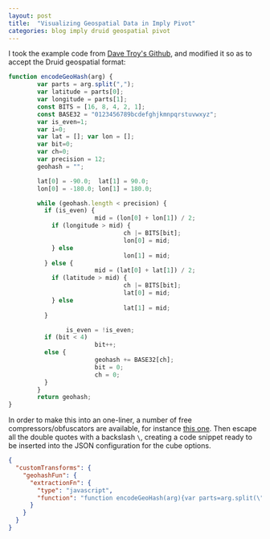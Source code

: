 ```yaml
---
layout: post
title:  "Visualizing Geospatial Data in Imply Pivot"
categories: blog imply druid geospatial pivot
---
```


I took the example code from [Dave Troy's Github](https://github.com/davetroy/geohash-js), and modified it so as to accept the Druid geospatial format:

```javascript
function encodeGeoHash(arg) {
        var parts = arg.split(",");
        var latitude = parts[0];
        var longitude = parts[1];
        const BITS = [16, 8, 4, 2, 1];
        const BASE32 = "0123456789bcdefghjkmnpqrstuvwxyz";
        var is_even=1;
        var i=0;
        var lat = []; var lon = [];
        var bit=0;
        var ch=0;
        var precision = 12;
        geohash = "";

        lat[0] = -90.0;  lat[1] = 90.0;
        lon[0] = -180.0; lon[1] = 180.0;

        while (geohash.length < precision) {
          if (is_even) {
                        mid = (lon[0] + lon[1]) / 2;
            if (longitude > mid) {
                                ch |= BITS[bit];
                                lon[0] = mid;
            } else
                                lon[1] = mid;
          } else {
                        mid = (lat[0] + lat[1]) / 2;
            if (latitude > mid) {
                                ch |= BITS[bit];
                                lat[0] = mid;
            } else
                                lat[1] = mid;
          }

                is_even = !is_even;
          if (bit < 4)
                        bit++;
          else {
                        geohash += BASE32[ch];
                        bit = 0;
                        ch = 0;
          }
        }
        return geohash;
}
```


In order to make this into an one-liner, a number of free compressors/obfuscators are available, for instance [this one](https://javascriptcompressor.com/). Then escape all the double quotes with a backslash `\`, creating a code snippet ready to be inserted into the JSON configuration for the cube options.

```json
{
  "customTransforms": {
    "geohashFun": {
      "extractionFn": {
        "type": "javascript",
        "function": "function encodeGeoHash(arg){var parts=arg.split(\",\");var latitude=parts[0];var longitude=parts[1];const BITS=[16,8,4,2,1];const BASE32=\"0123456789bcdefghjkmnpqrstuvwxyz\";var is_even=1;var i=0;var lat=[];var lon=[];var bit=0;var ch=0;var precision=12;geohash=\"\";lat[0]=-90.0;lat[1]=90.0;lon[0]=-180.0;lon[1]=180.0;while(geohash.length<precision){if(is_even){mid=(lon[0]+lon[1])/2;if(longitude>mid){ch|=BITS[bit];lon[0]=mid}else lon[1]=mid}else{mid=(lat[0]+lat[1])/2;if(latitude>mid){ch|=BITS[bit];lat[0]=mid}else lat[1]=mid}is_even=!is_even;if(bit<4)bit++;else{geohash+=BASE32[ch];bit=0;ch=0}}return geohash}"
      }
    }
  }
}
```
